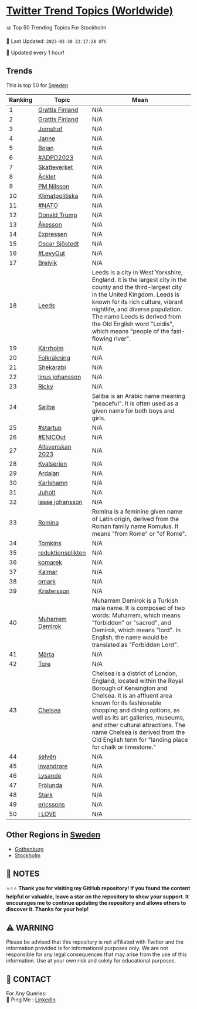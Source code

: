 [Twitter Trend Topics (Worldwide)](https://github.com/ErcinDedeoglu/Twitter-Trend-Topics)
==========


📊 Top 50 Trending Topics For Stockholm

📆 Last Updated: `2023-03-30 22:17:28 UTC`

🔧 Updated every 1 hour!


## Trends

This is top 50 for [Sweden](</Sweden>)

| Ranking | Topic | Mean |
| ------- | ------------ | ------------ |
| 1 | [Grattis Finland](http://twitter.com/search?q=Grattis+Finland) | N/A |
| 2 | [Grattis Finland](http://twitter.com/search?q=Grattis+Finland) | N/A |
| 3 | [Jomshof](http://twitter.com/search?q=Jomshof) | N/A |
| 4 | [Janne](http://twitter.com/search?q=Janne) | N/A |
| 5 | [Bojan](http://twitter.com/search?q=Bojan) | N/A |
| 6 | [#ADPD2023](http://twitter.com/search?q=%23ADPD2023) | N/A |
| 7 | [Skatteverket](http://twitter.com/search?q=Skatteverket) | N/A |
| 8 | [Äcklet](http://twitter.com/search?q=%c3%84cklet) | N/A |
| 9 | [PM Nilsson](http://twitter.com/search?q=PM+Nilsson) | N/A |
| 10 | [Klimatpolitiska](http://twitter.com/search?q=Klimatpolitiska) | N/A |
| 11 | [#NATO](http://twitter.com/search?q=%23NATO) | N/A |
| 12 | [Donald Trump](http://twitter.com/search?q=Donald+Trump) | N/A |
| 13 | [Åkesson](http://twitter.com/search?q=%c3%85kesson) | N/A |
| 14 | [Expressen](http://twitter.com/search?q=Expressen) | N/A |
| 15 | [Oscar Sjöstedt](http://twitter.com/search?q=Oscar+Sj%c3%b6stedt) | N/A |
| 16 | [#LevyOut](http://twitter.com/search?q=%23LevyOut) | N/A |
| 17 | [Breivik](http://twitter.com/search?q=Breivik) | N/A |
| 18 | [Leeds](http://twitter.com/search?q=Leeds) | Leeds is a city in West Yorkshire, England. It is the largest city in the county and the third-largest city in the United Kingdom. Leeds is known for its rich culture, vibrant nightlife, and diverse population. The name Leeds is derived from the Old English word "Loidis", which means "people of the fast-flowing river". |
| 19 | [Kärrholm](http://twitter.com/search?q=K%c3%a4rrholm) | N/A |
| 20 | [Folkräkning](http://twitter.com/search?q=Folkr%c3%a4kning) | N/A |
| 21 | [Shekarabi](http://twitter.com/search?q=Shekarabi) | N/A |
| 22 | [linus johansson](http://twitter.com/search?q=linus+johansson) | N/A |
| 23 | [Ricky](http://twitter.com/search?q=Ricky) | N/A |
| 24 | [Saliba](http://twitter.com/search?q=Saliba) | Saliba is an Arabic name meaning "peaceful". It is often used as a given name for both boys and girls. |
| 25 | [#startup](http://twitter.com/search?q=%23startup) | N/A |
| 26 | [#ENICOut](http://twitter.com/search?q=%23ENICOut) | N/A |
| 27 | [Allsvenskan 2023](http://twitter.com/search?q=Allsvenskan+2023) | N/A |
| 28 | [Kvalserien](http://twitter.com/search?q=Kvalserien) | N/A |
| 29 | [Ardalan](http://twitter.com/search?q=Ardalan) | N/A |
| 30 | [Karlshamn](http://twitter.com/search?q=Karlshamn) | N/A |
| 31 | [Juholt](http://twitter.com/search?q=Juholt) | N/A |
| 32 | [lasse johansson](http://twitter.com/search?q=lasse+johansson) | N/A |
| 33 | [Romina](http://twitter.com/search?q=Romina) | Romina is a feminine given name of Latin origin, derived from the Roman family name Romulus. It means "from Rome" or "of Rome". |
| 34 | [Tomkins](http://twitter.com/search?q=Tomkins) | N/A |
| 35 | [reduktionsplikten](http://twitter.com/search?q=reduktionsplikten) | N/A |
| 36 | [komarek](http://twitter.com/search?q=komarek) | N/A |
| 37 | [Kalmar](http://twitter.com/search?q=Kalmar) | N/A |
| 38 | [omark](http://twitter.com/search?q=omark) | N/A |
| 39 | [Kristersson](http://twitter.com/search?q=Kristersson) | N/A |
| 40 | [Muharrem Demirok](http://twitter.com/search?q=Muharrem+Demirok) | Muharrem Demirok is a Turkish male name. It is composed of two words: Muharrem, which means "forbidden" or "sacred", and Demirok, which means "lord". In English, the name would be translated as "Forbidden Lord". |
| 41 | [Märta](http://twitter.com/search?q=M%c3%a4rta) | N/A |
| 42 | [Tore](http://twitter.com/search?q=Tore) | N/A |
| 43 | [Chelsea](http://twitter.com/search?q=Chelsea) | Chelsea is a district of London, England, located within the Royal Borough of Kensington and Chelsea. It is an affluent area known for its fashionable shopping and dining options, as well as its art galleries, museums, and other cultural attractions. The name Chelsea is derived from the Old English term for "landing place for chalk or limestone." |
| 44 | [selvén](http://twitter.com/search?q=selv%c3%a9n) | N/A |
| 45 | [invandrare](http://twitter.com/search?q=invandrare) | N/A |
| 46 | [Lysande](http://twitter.com/search?q=Lysande) | N/A |
| 47 | [Frölunda](http://twitter.com/search?q=Fr%c3%b6lunda) | N/A |
| 48 | [Stark](http://twitter.com/search?q=Stark) | N/A |
| 49 | [ericssons](http://twitter.com/search?q=ericssons) | N/A |
| 50 | [I LOVE](http://twitter.com/search?q=I+LOVE) | N/A |



## Other Regions in [Sweden](</Sweden>)

* [Gothenburg](</Sweden/Gothenburg.md>)
* [Stockholm](</Sweden/Stockholm.md>)



## 📝 NOTES

⭐⭐⭐ **Thank you for visiting my GitHub repository! If you found the content helpful or valuable, leave a star on the repository to show your support. It encourages me to continue updating the repository and allows others to discover it. Thanks for your help!**


## ⚠️ WARNING

Please be advised that this repository is not affiliated with Twitter and the information provided is for informational purposes only. We are not responsible for any legal consequences that may arise from the use of this information. Use at your own risk and solely for educational purposes.


## 📨 CONTACT

 For Any Queries:  
            🏓 Ping Me : [LinkedIn](https://www.linkedin.com/in/ercindedeoglu/)
